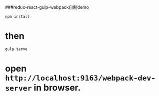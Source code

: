 ###redux-react-gulp-webpack自制demo
```
npm install
```
# then

```
gulp serve
```

# open ``http://localhost:9163/webpack-dev-server`` in browser.
